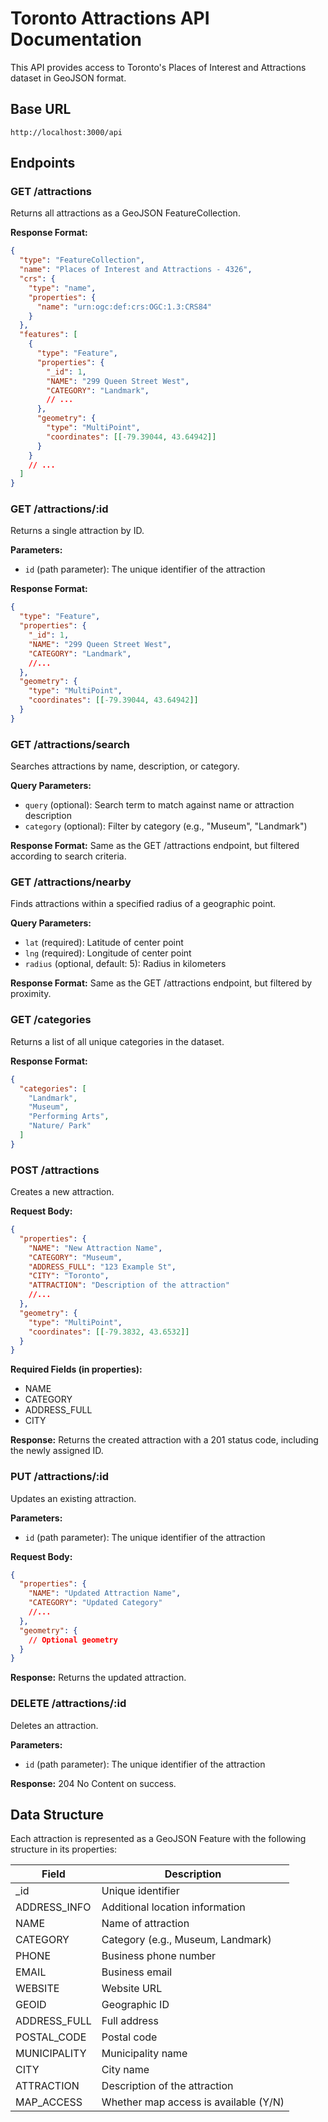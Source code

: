 # Toronto Attractions API Documentation

This API provides access to Toronto's Places of Interest and Attractions dataset in GeoJSON format.

## Base URL

```
http://localhost:3000/api
```

## Endpoints

### GET /attractions

Returns all attractions as a GeoJSON FeatureCollection.

**Response Format:**
```json
{
  "type": "FeatureCollection",
  "name": "Places of Interest and Attractions - 4326",
  "crs": { 
    "type": "name", 
    "properties": { 
      "name": "urn:ogc:def:crs:OGC:1.3:CRS84" 
    } 
  },
  "features": [
    {
      "type": "Feature",
      "properties": {
        "_id": 1,
        "NAME": "299 Queen Street West",
        "CATEGORY": "Landmark",
        // ...
      },
      "geometry": {
        "type": "MultiPoint",
        "coordinates": [[-79.39044, 43.64942]]
      }
    }
    // ...
  ]
}
```

### GET /attractions/:id

Returns a single attraction by ID.

**Parameters:**
- `id` (path parameter): The unique identifier of the attraction

**Response Format:**
```json
{
  "type": "Feature",
  "properties": {
    "_id": 1,
    "NAME": "299 Queen Street West",
    "CATEGORY": "Landmark",
    //...
  },
  "geometry": {
    "type": "MultiPoint",
    "coordinates": [[-79.39044, 43.64942]]
  }
}
```

### GET /attractions/search

Searches attractions by name, description, or category.

**Query Parameters:**
- `query` (optional): Search term to match against name or attraction description
- `category` (optional): Filter by category (e.g., "Museum", "Landmark")

**Response Format:**
Same as the GET /attractions endpoint, but filtered according to search criteria.

### GET /attractions/nearby

Finds attractions within a specified radius of a geographic point.

**Query Parameters:**
- `lat` (required): Latitude of center point
- `lng` (required): Longitude of center point
- `radius` (optional, default: 5): Radius in kilometers

**Response Format:**
Same as the GET /attractions endpoint, but filtered by proximity.

### GET /categories

Returns a list of all unique categories in the dataset.

**Response Format:**
```json
{
  "categories": [
    "Landmark",
    "Museum",
    "Performing Arts",
    "Nature/ Park"
  ]
}
```

### POST /attractions

Creates a new attraction.

**Request Body:**
```json
{
  "properties": {
    "NAME": "New Attraction Name",
    "CATEGORY": "Museum",
    "ADDRESS_FULL": "123 Example St",
    "CITY": "Toronto",
    "ATTRACTION": "Description of the attraction"
    //...
  },
  "geometry": {
    "type": "MultiPoint",
    "coordinates": [[-79.3832, 43.6532]]
  }
}
```

**Required Fields (in properties):**
- NAME
- CATEGORY
- ADDRESS_FULL
- CITY

**Response:**
Returns the created attraction with a 201 status code, including the newly assigned ID.

### PUT /attractions/:id

Updates an existing attraction.

**Parameters:**
- `id` (path parameter): The unique identifier of the attraction

**Request Body:**
```json
{
  "properties": {
    "NAME": "Updated Attraction Name",
    "CATEGORY": "Updated Category"
    //...
  },
  "geometry": {
    // Optional geometry
  }
}
```

**Response:**
Returns the updated attraction.

### DELETE /attractions/:id

Deletes an attraction.

**Parameters:**
- `id` (path parameter): The unique identifier of the attraction

**Response:**
204 No Content on success.

## Data Structure

Each attraction is represented as a GeoJSON Feature with the following structure in its properties:

| Field | Description |
|-------|-------------|
| _id | Unique identifier |
| ADDRESS_INFO | Additional location information |
| NAME | Name of attraction |
| CATEGORY | Category (e.g., Museum, Landmark) |
| PHONE | Business phone number |
| EMAIL | Business email |
| WEBSITE | Website URL |
| GEOID | Geographic ID |
| ADDRESS_FULL | Full address |
| POSTAL_CODE | Postal code |
| MUNICIPALITY | Municipality name |
| CITY | City name |
| ATTRACTION | Description of the attraction |
| MAP_ACCESS | Whether map access is available (Y/N) |